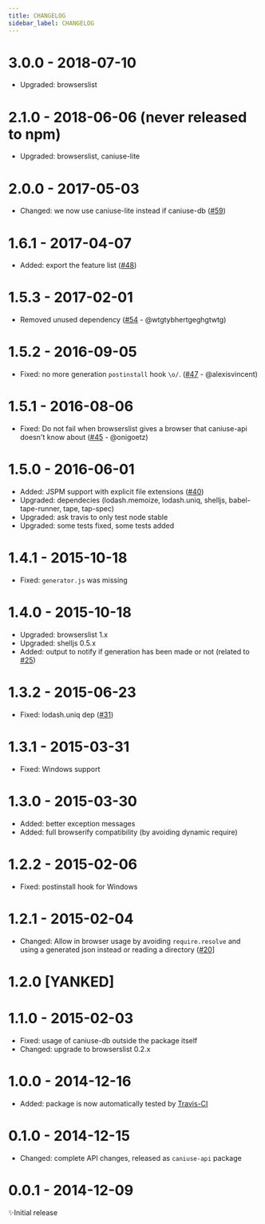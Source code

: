 ```yaml
---
title: CHANGELOG
sidebar_label: CHANGELOG
---
```

# 3.0.0 - 2018-07-10

- Upgraded: browserslist

# 2.1.0 - 2018-06-06 (never released to npm)

- Upgraded: browserslist, caniuse-lite

# 2.0.0 - 2017-05-03

- Changed: we now use caniuse-lite instead if caniuse-db
  ([#59](https://github.com/Nyalab/caniuse-api/pull/59))

# 1.6.1 - 2017-04-07

- Added: export the feature list
  ([#48](https://github.com/Nyalab/caniuse-api/pull/48))

# 1.5.3 - 2017-02-01

- Removed unused dependency
  ([#54](https://github.com/Nyalab/caniuse-api/pull/54) - @wtgtybhertgeghgtwtg)

# 1.5.2 - 2016-09-05

- Fixed: no more generation `postinstall` hook ``\o/``.
  ([#47](https://github.com/Nyalab/caniuse-api/pull/47) - @alexisvincent)

# 1.5.1 - 2016-08-06

- Fixed: Do not fail when browserslist gives a browser that caniuse-api doesn't
  know about
  ([#45](https://github.com/Nyalab/caniuse-api/pull/45) - @onigoetz)

# 1.5.0 - 2016-06-01

- Added: JSPM support with explicit file extensions ([#40](https://github.com/Nyalab/caniuse-api/issues/40))
- Upgraded: dependecies (lodash.memoize, lodash.uniq, shelljs, babel-tape-runner, tape, tap-spec)
- Upgraded: ask travis to only test node stable
- Upgraded: some tests fixed, some tests added

# 1.4.1 - 2015-10-18

- Fixed: `generator.js` was missing

# 1.4.0 - 2015-10-18

- Upgraded: browserslist 1.x
- Upgraded: shelljs 0.5.x
- Added: output to notify if generation has been made or not
(related to [#25](https://github.com/Nyalab/caniuse-api/issues/25))

# 1.3.2 - 2015-06-23

- Fixed: lodash.uniq dep
([#31](https://github.com/Nyalab/caniuse-api/issues/31))

# 1.3.1 - 2015-03-31

- Fixed: Windows support

# 1.3.0 - 2015-03-30

- Added: better exception messages
- Added: full browserify compatibility (by avoiding dynamic require)

# 1.2.2 - 2015-02-06

- Fixed: postinstall hook for Windows

# 1.2.1 - 2015-02-04

- Changed: Allow in browser usage by avoiding `require.resolve` and using a generated json instead or reading a directory ([#20](https://github.com/Nyalab/caniuse-api/pull/20)]

# 1.2.0 [YANKED]

# 1.1.0 - 2015-02-03

- Fixed: usage of caniuse-db outside the package itself
- Changed: upgrade to browserslist 0.2.x

# 1.0.0 - 2014-12-16

- Added: package is now automatically tested by [Travis-CI](https://travis-ci.org/Nyalab/caniuse-api)

# 0.1.0 - 2014-12-15

- Changed: complete API changes, released as `caniuse-api` package

# 0.0.1 - 2014-12-09

✨Initial release

